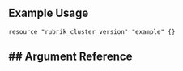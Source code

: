 ## Example Usage


```hcl
resource "rubrik_cluster_version" "example" {}
```


## ## Argument Reference

